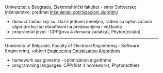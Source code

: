 Univerzitet u Beogradu, Elektrotehnički fakultet - smer Softversko inženjerstvo, predmet [Inženjerski optimizacioni algoritmi](https://mtt.etf.bg.ac.rs/si/ioa.htm)

- domaći zadaci koji su izlazili jednom nedeljno, rađeni su optimizacioni algoritmi koji su obrađivani na predavanjima i vežbama
- programski jezici : CPP(prva 4 domaća zadatka), Phyton(ostalo)

<hr/>

University of Belgrade, Faculty of Electrical Engineering - Software Engineering, subject [Engineering Optimization Algorithms](https://mtt.etf.bg.ac.rs/si/ioa.htm)

- homework assignments - optimization algorithms
- programming languages: CPP(first 4 homework), Phyton(other)
